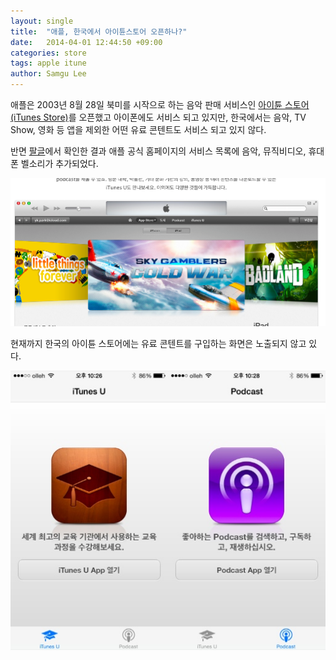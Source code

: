 ```yaml
---
layout: single
title:  "애플, 한국에서 아이튠스토어 오픈하나?"
date:   2014-04-01 12:44:50 +09:00
categories: store
tags: apple itune
author: Samgu Lee
---
```

애플은 2003년 8월 28일 북미를 시작으로 하는 음악 판매 서비스인 [아이튠 스토어(iTunes Store)](http://www.apple.com/kr/itunes/features/#store)를 오픈했고 아이폰에도 서비스 되고 있지만, 한국에서는 음악, TV Show, 영화 등 앱을 제외한 어떤 유료 콘텐트도 서비스 되고 있지 않다.

반면 [팔글](https://www.palgle.com)에서 확인한 결과 애플 공식 홈페이지의 서비스 목록에 음악, 뮤직비디오, 휴대폰 벨소리가 추가되었다.

![아이튠 스토어 국가별 서비스 종류](/assets/itunes_screenshot.png)

현재까지 한국의 아이튠 스토어에는 유료 콘텐트를 구입하는 화면은 노출되지 않고 있다.

![아이폰의 아이튠 스토어 캡쳐 화면](/assets/itunes-store-korea.jpg)
